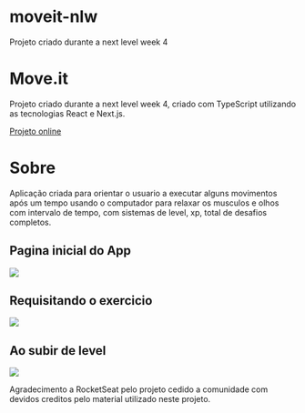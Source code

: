# moveit-nlw
Projeto criado durante a next level week 4
<h1>Move.it</h1>
<p>Projeto criado durante a next level week 4, criado com TypeScript utilizando as tecnologias React e Next.js.</p>
<a href="https://moveitnow-rose.vercel.app/">Projeto online</a>

<h1>Sobre</h1>
<p>Aplicação criada para orientar o usuario a executar alguns movimentos após um tempo usando o computador para relaxar os musculos e olhos com intervalo de tempo, com sistemas de level, xp, total de desafios completos.</p>

<h2>Pagina inicial do App</h2>
<img src="https://camo.githubusercontent.com/42a846d80178515ed2f3f95d9540abf5fdf138b804d25d4d456714dddc91dc67/68747470733a2f2f692e6962622e636f2f385963335a51622f696d6167652e706e67"/>

<h2>Requisitando o exercicio</h2>
<img src="https://camo.githubusercontent.com/d757a69d4955e7d48736714167596f2f343225bc06ada04fba2e88b24bd3909d/68747470733a2f2f692e6962622e636f2f6e6a6733676b4a2f696d6167652e706e67"/>

<h2>Ao subir de level</h2>
<img src="https://camo.githubusercontent.com/d29c02861e41a401cb1c992603f0041b72a4c45a18fe516b0a82ac69227b80e5/68747470733a2f2f692e6962622e636f2f7a3564374433732f696d6167652e706e67"/>

<p>Agradecimento a RocketSeat pelo projeto cedido a comunidade com devidos creditos pelo material utilizado neste projeto.</p>
